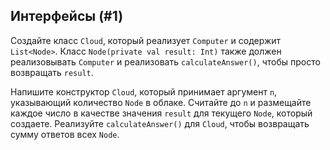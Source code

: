## Интерфейсы (#1)

Создайте класс `Cloud`, который реализует `Computer` и содержит `List<Node>`. Класс `Node(private val result: Int)` также должен реализовывать `Computer` и реализовать `calculateAnswer()`, чтобы просто возвращать `result`.

Напишите конструктор `Cloud`, который принимает аргумент `n`, указывающий количество `Node` в облаке. Считайте до `n` и размещайте каждое число в качестве значения `result` для текущего `Node`, который создаете. Реализуйте `calculateAnswer()` для `Cloud`, чтобы возвращать сумму ответов всех `Node`.